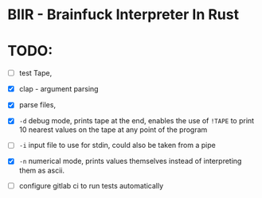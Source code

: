 # BIIR - Brainfuck Interpreter In Rust

# TODO:
- [ ] test Tape,
- [x] clap - argument parsing
- [x] parse files,
- [x] `-d` debug mode, prints tape at the end, enables the use of `!TAPE` to print 10 nearest values on the tape at any point of the program
- [ ] `-i` input file to use for stdin, could also be taken from a pipe
- [x] `-n` numerical mode, prints values themselves instead of interpreting them as ascii.
- [ ] configure gitlab ci to run tests automatically

